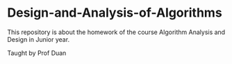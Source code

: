 # Design-and-Analysis-of-Algorithms
This repository is about the homework of the course Algorithm Analysis and Design in Junior year.

Taught by Prof Duan
